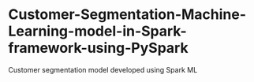 # Customer-Segmentation-Machine-Learning-model-in-Spark-framework-using-PySpark
Customer segmentation model developed using Spark ML
